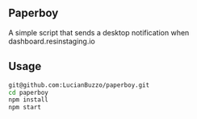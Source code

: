 ## Paperboy
A simple script that sends a desktop notification when dashboard.resinstaging.io

## Usage

```sh
git@github.com:LucianBuzzo/paperboy.git
cd paperboy
npm install
npm start
```
